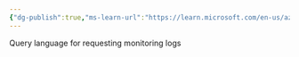 ```yaml
---
{"dg-publish":true,"ms-learn-url":"https://learn.microsoft.com/en-us/azure/data-explorer/kusto/query/","tags":["concept/SRE/cloud/azure"],"permalink":"/concepts/kusto-query-language/","dgPassFrontmatter":true}
---
```



Query language for requesting monitoring logs